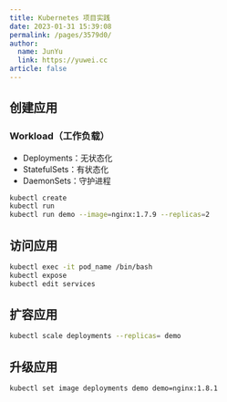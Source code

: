 ```yaml
---
title: Kubernetes 项目实践
date: 2023-01-31 15:39:08
permalink: /pages/3579d0/
author: 
  name: JunYu
  link: https://yuwei.cc
article: false
---
```

## 创建应用
### Workload（工作负载）
- Deployments：无状态化
- StatefulSets：有状态化
- DaemonSets：守护进程
```bash
kubectl create
kubectl run
kubectl run demo --image=nginx:1.7.9 --replicas=2
```

## 访问应用
```bash
kubectl exec -it pod_name /bin/bash
kubectl expose
kubectl edit services
```
## 扩容应用
```bash
kubectl scale deployments --replicas= demo
```

## 升级应用
```bash
kubectl set image deployments demo demo=nginx:1.8.1
```